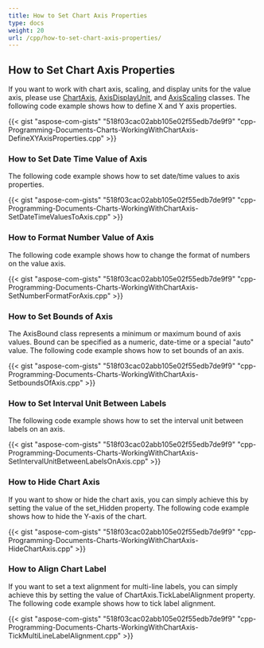 ```yaml
---
title: How to Set Chart Axis Properties
type: docs
weight: 20
url: /cpp/how-to-set-chart-axis-properties/
---
```


## How to Set Chart Axis Properties

If you want to work with chart axis, scaling, and display units for the value axis, please use [ChartAxis](https://apireference.aspose.com/cpp/words/class/aspose.words.drawing.charts.chart_axis/), [AxisDisplayUnit](https://apireference.aspose.com/cpp/words/class/aspose.words.drawing.charts.axis_display_unit/), and [AxisScaling](https://apireference.aspose.com/cpp/words/class/aspose.words.drawing.charts.axis_scaling/) classes. The following code example shows how to define X and Y axis properties.

{{< gist "aspose-com-gists" "518f03cac02abb105e02f55edb7de9f9" "cpp-Programming-Documents-Charts-WorkingWithChartAxis-DefineXYAxisProperties.cpp" >}}

### How to Set Date Time Value of Axis

The following code example shows how to set date/time values to axis properties.

{{< gist "aspose-com-gists" "518f03cac02abb105e02f55edb7de9f9" "cpp-Programming-Documents-Charts-WorkingWithChartAxis-SetDateTimeValuesToAxis.cpp" >}}

### How to Format Number Value of Axis

The following code example shows how to change the format of numbers on the value axis.

{{< gist "aspose-com-gists" "518f03cac02abb105e02f55edb7de9f9" "cpp-Programming-Documents-Charts-WorkingWithChartAxis-SetNumberFormatForAxis.cpp" >}}

### How to Set Bounds of Axis

The AxisBound class represents a minimum or maximum bound of axis values. Bound can be specified as a numeric, date-time or a special "auto" value. The following code example shows how to set bounds of an axis.

{{< gist "aspose-com-gists" "518f03cac02abb105e02f55edb7de9f9" "cpp-Programming-Documents-Charts-WorkingWithChartAxis-SetboundsOfAxis.cpp" >}}

### How to Set Interval Unit Between Labels

The following code example shows how to set the interval unit between labels on an axis.

{{< gist "aspose-com-gists" "518f03cac02abb105e02f55edb7de9f9" "cpp-Programming-Documents-Charts-WorkingWithChartAxis-SetIntervalUnitBetweenLabelsOnAxis.cpp" >}}

### How to Hide Chart Axis

If you want to show or hide the chart axis, you can simply achieve this by setting the value of the set_Hidden property. The following code example shows how to hide the Y-axis of the chart. 

{{< gist "aspose-com-gists" "518f03cac02abb105e02f55edb7de9f9" "cpp-Programming-Documents-Charts-WorkingWithChartAxis-HideChartAxis.cpp" >}}

### How to Align Chart Label

If you want to set a text alignment for multi-line labels, you can simply achieve this by setting the value of ChartAxis.TickLabelAlignment property. The following code example shows how to tick label alignment.

{{< gist "aspose-com-gists" "518f03cac02abb105e02f55edb7de9f9" "cpp-Programming-Documents-Charts-WorkingWithChartAxis-TickMultiLineLabelAlignment.cpp" >}}

